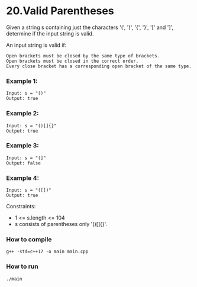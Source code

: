 # 20.Valid Parentheses

Given a string s containing just the characters '(', ')', '{', '}', '[' and ']', determine if the input string is valid.

An input string is valid if:

    Open brackets must be closed by the same type of brackets.
    Open brackets must be closed in the correct order.
    Every close bracket has a corresponding open bracket of the same type.

### Example 1:

    Input: s = "()"
    Output: true

### Example 2:

    Input: s = "()[]{}"
    Output: true

### Example 3:

    Input: s = "(]"
    Output: false

### Example 4:

    Input: s = "([])"
    Output: true

Constraints:

-   1 <= s.length <= 104
-   s consists of parentheses only '()[]{}'.

### How to compile
    
    g++ -std=c++17 -o main main.cpp

### How to run
    
    ./main

